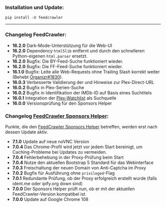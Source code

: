 ### Installation und Update:

`pip install -U feedcrawler`

---

### Changelog FeedCrawler:

- **16.2.0** Dark-Mode-Unterstützung für die Web-UI
- **16.2.0** Dependency `html5lib` entfernt und durch den schnelleren Python-eigenen `html.parser` ersetzt.
- **16.2.0** Bugfix: Die BY-Feed-Suche funktioniert wieder.
- **16.2.0** Bugfix: Die FF-Feed-Suche funktioniert wieder.
- **16.1.0** Bugfix: Leite alle Web-Requests ohne Trailing Slash korrekt weiter (Behebt [Organizr#1830](https://github.com/causefx/Organizr/issues/1830)).
- **16.0.3** Verbesserte Validierung der und Hinweise zur Plex-Direct-URL
- **16.0.2** Bugfix in Plex-Serien-Suche
- **16.0.2** Bugfix in Identifikation der IMDb-ID auf Basis eines Suchtitels
- **16.0.1** Integration der [Plex-Watchlist](https://support.plex.tv/articles/universal-watchlist/) als Suchquelle
- **16.0.0** Versionsprüfung für den Sponsors Helper

### Changelog [FeedCrawler Sponsors Helper](https://github.com/rix1337/FeedCrawler/wiki/5.-FeedCrawler-Sponsors-Helper):

Punkte, die den [FeedCrawler Sponsors Helper](https://github.com/rix1337/RSScrawler/wiki/5.-FeedCrawler-Sponsors-Helper)
betreffen, werden erst nach dessen Update aktiv.

- **7.1.0** Update auf neue noVNC Version
- **7.0.4** Das Chrome-Profil wird jetzt vor jedem Start bereinigt, um Caching-Probleme bei Updates zu vermeiden. 
- **7.0.4** Fehlerbehebung in der Proxy-Prüfung beim Start
- **7.0.4** Nutze den aktuellen Bootstrap 5 Standard für das Webinterface
- **7.0.3** Freischaltung der neuen Domain von Anti-Captcha im Proxy
- **7.0.2** Bugfix für Ausführung ohne `privileged`-Flag
- **7.0.1** Redundante Prüfung, ob der Proxy erfolgreich erstellt wurde (falls ident.me oder ipify.org down sind)
- **7.0.0** Der Sponsors Helper prüft nun, ob er mit der aktuellen FeedCrawler-Version kompatibel ist.
- **7.0.0** Update auf Google Chrome 108
